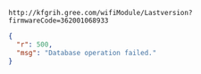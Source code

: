 `http://kfgrih.gree.com/wifiModule/Lastversion?firmwareCode=362001068933`

```json
{
  "r": 500,
  "msg": "Database operation failed."
}
```